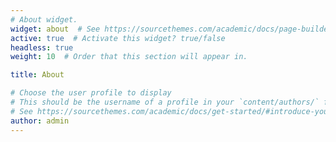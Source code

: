 ```yaml
---
# About widget.
widget: about  # See https://sourcethemes.com/academic/docs/page-builder/
active: true  # Activate this widget? true/false
headless: true
weight: 10  # Order that this section will appear in.

title: About

# Choose the user profile to display
# This should be the username of a profile in your `content/authors/` folder.
# See https://sourcethemes.com/academic/docs/get-started/#introduce-yourself
author: admin
---
```

